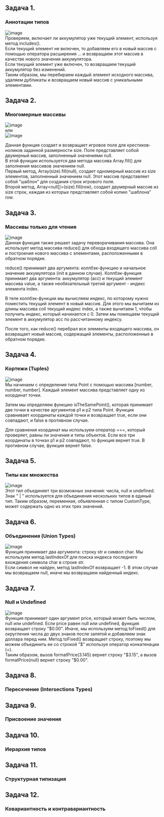 ## Задача 1.   
### Аннотации типов  
![image](https://user-images.githubusercontent.com/113675674/230895648-b85e7bd6-b35c-40e4-973a-2623bb9a25cf.png)  
Проверяем, включает ли аккумулятор уже текущий элемент, используя метод includes().  
Если текущий элемент не включен, то добавляем его в новый массив с помощью оператора расширения ... и возвращаем этот массив в качестве нового значения аккумулятора.  
Если текущий элемент уже включен, то возвращаем текущий аккумулятор без изменений.  
Таким образом, мы перебираем каждый элемент исходного массива, удаляем дубликаты и возвращаем новый массив с уникальными элементами.  


## Задача 2.   
### Многомерные массивы  

![image](https://user-images.githubusercontent.com/113675674/230897020-46217b4d-8bab-46ef-a532-5f5f6c472463.png)  
или  
![image](https://user-images.githubusercontent.com/113675674/230897074-a315f80a-1a0a-4d94-ae01-7752af791c87.png)  

Данная функция создает и возвращает игровое поле для крестиков-ноликов заданной размерности size. Поле представляет собой двумерный массив, заполненный значениями null.  
В этой функции используется два метода массива Array.fill() для заполнения массивов значением null.  
Первый метод, Array<null>(size).fill(null), создает одномерный массив из size элементов, заполненный значением null. Этот массив представляет собой "шаблон" для создания строк игрового поля.  
Второй метод, Array<null[]>(size).fill(row), создает двумерный массив из size строк, каждая из которых представляет собой копию "шаблона" row.  


## Задача 3.   
### Массивы только для чтения  
![image](https://user-images.githubusercontent.com/113675674/231138258-6429ca00-e3ce-4330-8421-77242131bf8f.png)  
Данная функция также решает задачу переворачивания массива. Она использует метод массива reduce() для обхода входящего массива coll и построения нового массива с элементами, расположенными в обратном порядке.  

reduce() принимает два аргумента: коллбэк-функцию и начальное значение аккумулятора (init в данном случае). Коллбэк-функция принимает два аргумента: аккумулятор (acc) и текущий элемент массива value, а также необязательный третий аргумент - индекс элемента index.  

В теле коллбэк-функции мы вычисляем индекс, по которому нужно поместить текущий элемент в новый массив. Для этого мы вычитаем из длины массива coll текущий индекс index, а также вычитаем 1, чтобы получить индекс, который начинается с 0. Затем мы помещаем текущий элемент в аккумулятор acc по рассчитанному индексу.  

После того, как reduce() перебрал все элементы входящего массива, он возвращает новый массив, содержащий элементы, расположенные в обратном порядке.   

  
  
## Задача 4.   
### Кортежи (Tuples)  
![image](https://user-images.githubusercontent.com/113675674/231143945-9253623c-8ed8-412f-834d-68922e3e2f05.png)  
Мы начинаем с определения типа Point с помощью массива [number, number, number]. Каждый элемент массива представляет одну из координат точки.  

Затем мы определяем функцию isTheSamePoint(), которая принимает две точки в качестве аргументов p1 и p2 типа Point. Функция сравнивает координаты каждой точки и возвращает true, если они совпадают, и false в противном случае.  

Для сравнения координат мы используем оператор ===, который проверяет, равны ли значения и типы объектов. Если все три координаты в точках p1 и p2 совпадают, то функция вернет true. В противном случае, функция вернет false.    
  
  
## Задача 5.   
### Типы как множества  
![image](https://user-images.githubusercontent.com/113675674/231432632-df374200-18f4-4708-bc24-4766e80f44c1.png)   
Этот тип объединяет три возможных значения: числа, null и undefined. Знак " | " используется для объединения нескольких типов в единый тип. Таким образом, переменная, объявленная с типом CustomType, может содержать одно из этих трех значений.  

  
## Задача 6.   
### Объединения (Union Types)  
![image](https://user-images.githubusercontent.com/113675674/231435053-a48c82d1-6b87-4024-8c17-44626503cbaa.png)  
Функция принимает два аргумента: строку str и символ char. Мы используем метод lastIndexOf для поиска индекса последнего вхождения символа char в строке str.     
Если символ не найден, метод lastIndexOf возвращает -1. В этом случае мы возвращаем null, иначе мы возвращаем найденный индекс.  

## Задача 7.   
### Null и Undefined  
![image](https://user-images.githubusercontent.com/113675674/231437017-4a3acceb-f347-418e-bb9a-52521ad84044.png)  
Функция принимает один аргумент price, который может быть числом, null или undefined. Если price равен null или undefined, функция возвращает строку "$0.00". Иначе, мы используем метод toFixed() для округления числа до двух знаков после запятой и добавляем знак доллара перед ним.  
Метод toFixed() возвращает строку, поэтому мы можем объединить ее со строкой "$" используя оператор конкатенации (+).  
Таким образом, вызов formatPrice(3.145) вернет строку "$3.15", а вызов formatPrice(null) вернет строку "$0.00".  



## Задача 8.   
### Пересечение (Intersections Types)   

## Задача 9.   
### Присвоение значения  


## Задача 10.   
### Иерархия типов  

## Задача 11.   
### Структурная типизация  

## Задача 12.   
### Ковариантность и контравариантность  
  
